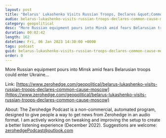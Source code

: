 ```yaml
---
layout: post
title: "Belarus' Lukashenko Visits Russian Troops, Declares &quot;Common Cause&quot;"
audio: belarus-lukashenko-visits-russian-troops-declares-common-cause-moscow-0
category: geopolitical
desc: "More Russian equipment pours into Minsk amid fears Belarusian troops could enter Ukraine..."
duration: 00:02:42
length: 162
datetime: Fri, 06 Jan 2023 14:30:00 +0000
tags: podcast
guid: belarus-lukashenko-visits-russian-troops-declares-common-cause-moscow-0
order: 0
---
```

More Russian equipment pours into Minsk amid fears Belarusian troops could enter Ukraine...

Link: [https://www.zerohedge.com/geopolitical/belarus-lukashenko-visits-russian-troops-declares-common-cause-moscow](https://www.zerohedge.com/geopolitical/belarus-lukashenko-visits-russian-troops-declares-common-cause-moscow)

About: The Zerohedge Podcast is a non-commercial, automated program, designed to give people a way to get news from Zerohedge in an audio format.  I am actively working on tweaking and improving the setup to create a better listening experience (December 2022).  Suggestions are welcome: [zerohedgePodcast@outlook.com](mailto:zerohedgePodcast@outlook.com)